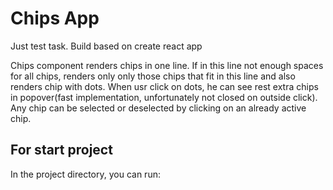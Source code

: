 # Chips App

Just test task. Build based on create react app 

Chips component renders chips in one line. If in this line not enough spaces for all chips, renders only only those chips that fit in this line and also renders chip with dots. When usr click on dots, he can see rest extra chips in popover(fast implementation, unfortunately not closed on outside click). Any chip can be selected or deselected by clicking on an already active chip.


## For start project

In the project directory, you can run:
